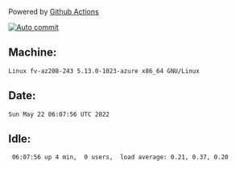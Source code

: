 Powered by [Github Actions](https://github.com/features/actions)

[![Auto commit](https://github.com/gyfary/workstation/workflows/Auto%20commit/badge.svg)](https://github.com/gyfary/workstation/actions?query=workflow%3A%22Auto+commit%22)

## Machine:
```
Linux fv-az208-243 5.13.0-1023-azure x86_64 GNU/Linux
```
## Date:
```
Sun May 22 06:07:56 UTC 2022
```
## Idle:
```
 06:07:56 up 4 min,  0 users,  load average: 0.21, 0.37, 0.20
```
